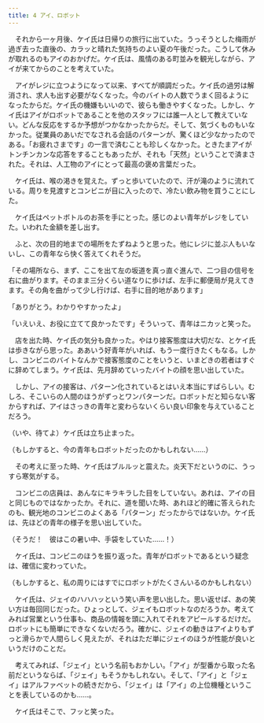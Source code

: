 ```yaml
---
title: 4 アイ、ロボット
---
```


　それから一ヶ月後、ケイ氏は日帰りの旅行に出ていた。うっそうとした梅雨が過ぎ去った直後の、カラッと晴れた気持ちのよい夏の午後だった。こうして休みが取れるのもアイのおかげだ。ケイ氏は、風情のある町並みを観光しながら、アイが来てからのことを考えていた。

　アイがレジに立つようになって以来、すべてが順調だった。ケイ氏の過労は解消され、求人も出す必要がなくなった。今のバイトの人数でうまく回るようになったからだ。ケイ氏の機嫌もいいので、彼らも働きやすくなった。しかし、ケイ氏はアイがロボットであることを他のスタッフには誰一人として教えていない。どんな反応をするか予想がつかなかったからだ。そして、気づくものもいなかった。従業員のあいだでなされる会話のパターンが、驚くほど少なかったのである。「お疲れさまです」の一言で済むことも珍しくなかった。ときたまアイがトンチンカンな応答をすることもあったが、それも「天然」ということで済まされた。それは、人工物のアイにとって最高の褒め言葉だった。

　ケイ氏は、喉の渇きを覚えた。ずっと歩いていたので、汗が滝のように流れている。周りを見渡すとコンビニが目に入ったので、冷たい飲み物を買うことにした。

　ケイ氏はペットボトルのお茶を手にとった。感じのよい青年がレジをしていた。いわれた金額を差し出す。

　ふと、次の目的地までの場所をたずねようと思った。他にレジに並ぶ人もいないし、この青年なら快く答えてくれそうだ。

「その場所なら、まず、ここを出て左の坂道を真っ直ぐ進んで、二つ目の信号を右に曲がります。そのまま三分くらい道なりに歩けば、左手に郵便局が見えてきます。その角を曲がって少し行けば、右手に目的地があります」

「ありがとう。わかりやすかったよ」

「いえいえ、お役に立てて良かったです」そういって、青年はニカッと笑った。

　店を出た時、ケイ氏の気分も良かった。やはり接客態度は大切だな、とケイ氏は歩きながら思った。ああいう好青年がいれば、もう一度行きたくもなる。しかし、コンビニのバイトなんかで接客態度のことをいうと、いまどきの若者はすぐに辞めてしまう。ケイ氏は、先月辞めていったバイトの顔を思い出していた。

　しかし、アイの接客は、パターン化されているとはいえ本当にすばらしい。むしろ、そこいらの人間のほうがずっとワンパターンだ。ロボットだと知らない客からすれば、アイはさっきの青年と変わらないくらい良い印象を与えていることだろう。

（いや、待てよ）ケイ氏は立ち止まった。

（もしかすると、今の青年もロボットだったのかもしれない……）

　その考えに至った時、ケイ氏はブルルッと震えた。炎天下だというのに、うっすら寒気がする。

　コンビニの店員は、あんなにキラキラした目をしていない。あれは、アイの目と同じものではなかったか。それに、道を聞いた時、あれほど的確に答えられたのも、観光地のコンビニのよくある「パターン」だったからではないか。ケイ氏は、先ほどの青年の様子を思い出していた。

（そうだ！　彼はこの暑い中、手袋をしていた……！）

　ケイ氏は、コンビニのほうを振り返った。青年がロボットであるという疑念は、確信に変わっていた。

（もしかすると、私の周りにはすでにロボットがたくさんいるのかもしれない）

　ケイ氏は、ジェイのハハハッという笑い声を思い出した。思い返せば、あの笑い方は毎回同じだった。ひょっとして、ジェイもロボットなのだろうか。考えてみれば営業という仕事も、商品の情報を頭に入れてそれをアピールするだけだ。ロボットにも簡単にできなくないだろう。確かに、ジェイの動きはアイよりもずっと滑らかで人間らしく見えたが、それはただ単にジェイのほうが性能が良いというだけのことだ。

　考えてみれば、「ジェイ」という名前もおかしい。「アイ」が型番から取った名前だというならば、「ジェイ」もそうかもしれない。そして、「アイ」と「ジェイ」はアルファベットの続きだから、「ジェイ」は「アイ」の上位機種ということを表しているのかも……。

　ケイ氏はそこで、フッと笑った。
